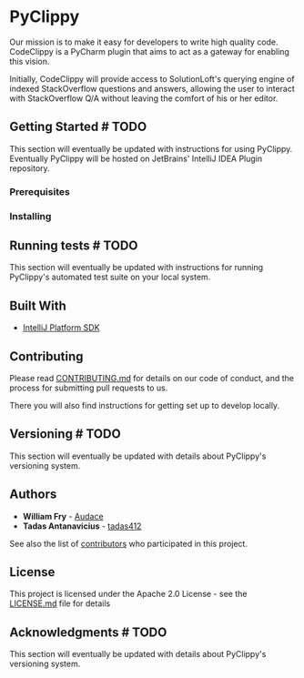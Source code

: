 # PyClippy

Our mission is to make it easy for developers to write high quality code. CodeClippy is a PyCharm plugin that aims to act as a gateway for enabling this vision.

Initially, CodeClippy will provide access to SolutionLoft's querying engine of indexed StackOverflow questions and answers, allowing the user to interact with StackOverflow Q/A without leaving the comfort of his or her editor.

## Getting Started # TODO

This section will eventually be updated with instructions for using PyClippy. Eventually PyClippy will be hosted on JetBrains' IntelliJ IDEA Plugin repository.

### Prerequisites

### Installing

## Running tests # TODO

This section will eventually be updated with instructions for running PyClippy's automated test suite on your local system.

## Built With

* [IntelliJ Platform SDK](http://www.jetbrains.org/intellij/sdk/docs/welcome.html)

## Contributing

Please read [CONTRIBUTING.md](https://github.com/SolutionLoft/PyClippy/blob/master/CONTRIBUTING.md) for details on our
code of conduct, and the process for submitting pull requests to us.

There you will also find instructions for getting set up to develop locally.

## Versioning # TODO

This section will eventually be updated with details about PyClippy's versioning system.

## Authors

* **William Fry** - [Audace](https://github.com/Audace)
* **Tadas Antanavicius** - [tadas412](https://github.com/tadas412)

See also the list of [contributors](https://github.com/SolutionLoft/PyClippy/contributors) who participated in this project.

## License

This project is licensed under the Apache 2.0 License - see the [LICENSE.md](LICENSE.md) file for details

## Acknowledgments # TODO

This section will eventually be updated with details about PyClippy's versioning system.

